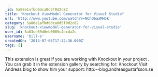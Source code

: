```yaml
---
_id: 5a88e1afbd6dca0d5f0d2c82
title: "Knockout ViewModel Generator for Visual Studio"
url: 'http://www.youtube.com/watch?v=NChQ6aaMHDk'
category: 5a88e1afbd6dca0d5f0d2c82
slug: 'knockout-viewmodel-generator-for-visual-studio'
user_id: 5a83ce59d6eb0005c4ecda2c
username: 'bill-s'
createdOn: '2013-07-05T17:32:36.000Z'
tags: []
---
```


This extension is great if you are working with Knockout in your project .
You can grab it in the extension gallery by searching for: Knockout
Visit Andreas blog to show him your support: http:--blog.andreasgustafsson.se

